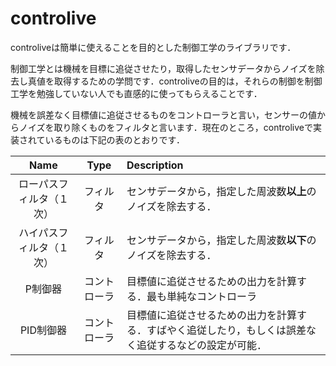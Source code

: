 # controlive

controliveは簡単に使えることを目的とした制御工学のライブラリです．

制御工学とは機械を目標に追従させたり，取得したセンサデータからノイズを除去し真値を取得するための学問です．controliveの目的は，それらの制御を制御工学を勉強していない人でも直感的に使ってもらえることです．

機械を誤差なく目標値に追従させるものをコントローラと言い，センサーの値からノイズを取り除くものをフィルタと言います．現在のところ，controliveで実装されているものは下記の表のとおりです．

|Name|Type|Description|
|:--:|:--:|:---------|
|ローパスフィルタ（１次）|フィルタ|センサデータから，指定した周波数**以上**のノイズを除去する．|
|ハイパスフィルタ（１次）|フィルタ|センサデータから，指定した周波数**以下**のノイズを除去する．|
|P制御器|コントローラ|目標値に追従させるための出力を計算する．最も単純なコントローラ|
|PID制御器|コントローラ|目標値に追従させるための出力を計算する．すばやく追従したり，もしくは誤差なく追従するなどの設定が可能．|

